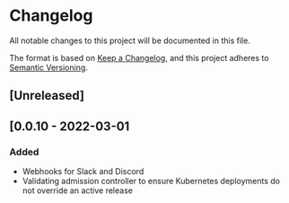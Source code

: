 # Changelog

All notable changes to this project will be documented in this file.

The format is based on [Keep a Changelog](https://keepachangelog.com/en/1.0.0/),
and this project adheres to [Semantic Versioning](https://semver.org/spec/v2.0.0.html).

## [Unreleased]

## [0.0.10 - 2022-03-01
### Added
- Webhooks for Slack and Discord
- Validating admission controller to ensure Kubernetes deployments do not override an active release